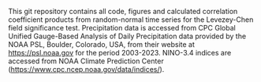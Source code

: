 This git repository contains all code, figures and calculated correlation coefficient products from random-normal time series for the Levezey-Chen field significance test. Precipitation data is accessed from CPC Global Unified Gauge-Based Analysis of Daily Precipitation data provided by the NOAA PSL, Boulder, Colorado, USA, from their website at https://psl.noaa.gov for the period 2003-2023. NINO-3.4 indices are accessed from NOAA Climate Prediction Center (https://www.cpc.ncep.noaa.gov/data/indices/). 
